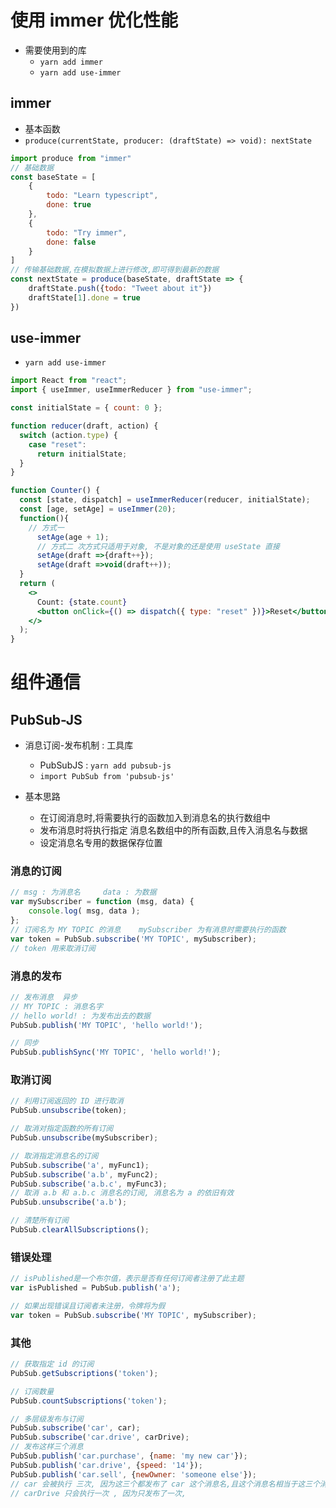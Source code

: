 # 使用 immer 优化性能

+ 需要使用到的库
	+ `yarn add immer`
	+ `yarn add use-immer`

## immer

+ 基本函数
+ ` produce(currentState, producer: (draftState) => void): nextState `

```js
import produce from "immer"
// 基础数据
const baseState = [
    {
        todo: "Learn typescript",
        done: true
    },
    {
        todo: "Try immer",
        done: false
    }
]
// 传输基础数据,在模拟数据上进行修改,即可得到最新的数据
const nextState = produce(baseState, draftState => {
    draftState.push({todo: "Tweet about it"})
    draftState[1].done = true
})
```



## use-immer

+ `yarn add use-immer`

```jsx
import React from "react";
import { useImmer, useImmerReducer } from "use-immer";

const initialState = { count: 0 };

function reducer(draft, action) {
  switch (action.type) {
    case "reset":
      return initialState;
  }
}

function Counter() {
  const [state, dispatch] = useImmerReducer(reducer, initialState);
  const [age, setAge] = useImmer(20);
  function(){
	// 方式一
      setAge(age + 1);
      // 方式二 次方式只适用于对象, 不是对象的还是使用 useState 直接
      setAge(draft =>{draft++});
      setAge(draft =>void(draft++));
  }
  return (
    <>
      Count: {state.count}
      <button onClick={() => dispatch({ type: "reset" })}>Reset</button>
    </>
  );
}
```



# 组件通信

## PubSub-JS

+ 消息订阅-发布机制 : 工具库
	+ PubSubJS  :  `yarn add pubsub-js`
	+ `import PubSub from 'pubsub-js'`

+ 基本思路
	+ 在订阅消息时,将需要执行的函数加入到消息名的执行数组中
	+ 发布消息时将执行指定 消息名数组中的所有函数,且传入消息名与数据
	+ 设定消息名专用的数据保存位置

### 消息的订阅

```js
// msg : 为消息名     data : 为数据
var mySubscriber = function (msg, data) {
    console.log( msg, data );
};
// 订阅名为 MY TOPIC 的消息    mySubscriber 为有消息时需要执行的函数
var token = PubSub.subscribe('MY TOPIC', mySubscriber);
// token 用来取消订阅

```

### 消息的发布

```js
// 发布消息  异步
// MY TOPIC : 消息名字
// hello world! : 为发布出去的数据
PubSub.publish('MY TOPIC', 'hello world!');

// 同步
PubSub.publishSync('MY TOPIC', 'hello world!');
```

### 取消订阅

```js
// 利用订阅返回的 ID 进行取消
PubSub.unsubscribe(token);

// 取消对指定函数的所有订阅
PubSub.unsubscribe(mySubscriber);

// 取消指定消息名的订阅
PubSub.subscribe('a', myFunc1);
PubSub.subscribe('a.b', myFunc2);
PubSub.subscribe('a.b.c', myFunc3);
// 取消 a.b 和 a.b.c 消息名的订阅, 消息名为 a 的依旧有效
PubSub.unsubscribe('a.b');

// 清楚所有订阅
PubSub.clearAllSubscriptions();
```

### 错误处理

```js
// isPublished是一个布尔值，表示是否有任何订阅者注册了此主题
var isPublished = PubSub.publish('a');

// 如果出现错误且订阅者未注册，令牌将为假
var token = PubSub.subscribe('MY TOPIC', mySubscriber); 
```



### 其他

```js
// 获取指定 id 的订阅
PubSub.getSubscriptions('token');

// 订阅数量
PubSub.countSubscriptions('token');

// 多层级发布与订阅
PubSub.subscribe('car', car);
PubSub.subscribe('car.drive', carDrive);
// 发布这样三个消息
PubSub.publish('car.purchase', {name: 'my new car'});
PubSub.publish('car.drive', {speed: '14'});
PubSub.publish('car.sell', {newOwner: 'someone else'});
// car 会被执行 三次, 因为这三个都发布了 car 这个消息名,且这个消息名相当于这三个消息的父级
// carDrive 只会执行一次 , 因为只发布了一次,
```